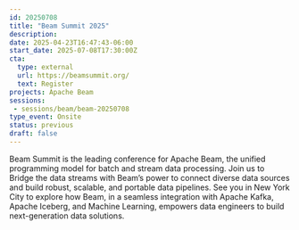 ```yaml
---
id: 20250708
title: "Beam Summit 2025"
description: 
date: 2025-04-23T16:47:43-06:00
start_date: 2025-07-08T17:30:00Z
cta: 
  type: external
  url: https://beamsummit.org/
  text: Register
projects: Apache Beam
sessions: 
 - sessions/beam/beam-20250708
type_event: Onsite
status: previous
draft: false
---
```


Beam Summit is the leading conference for Apache Beam, the unified programming model for batch and stream data processing. Join us to Bridge the data streams with Beam’s power to connect diverse data sources and build robust, scalable, and portable data pipelines. See you in New York City to explore how Beam, in a seamless integration with Apache Kafka, Apache Iceberg, and Machine Learning, empowers data engineers to build next-generation data solutions.




